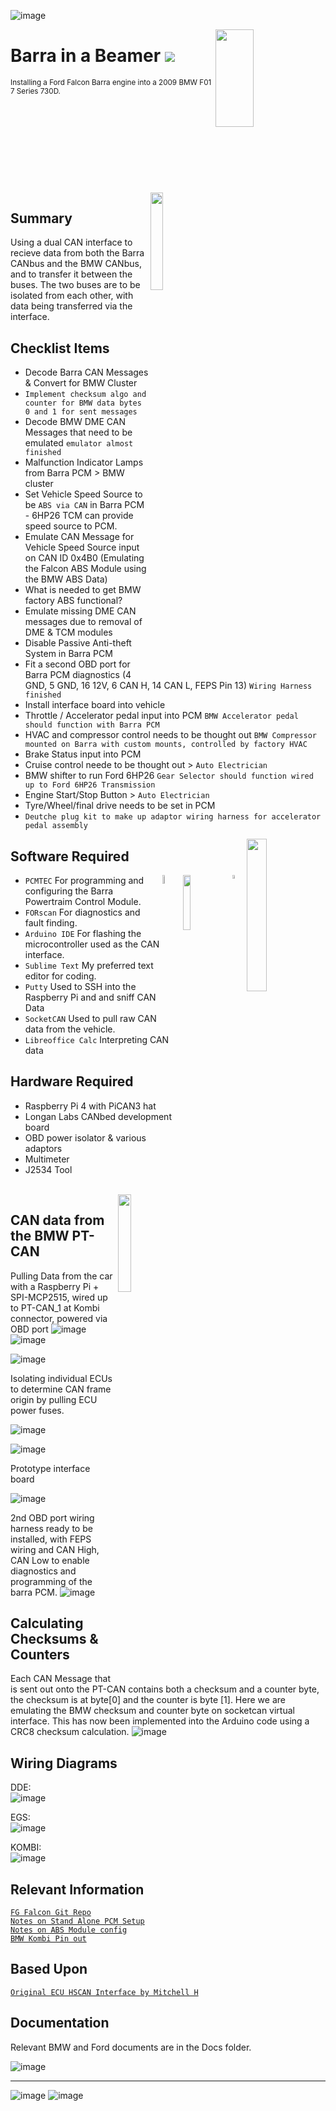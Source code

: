 
![image](https://user-images.githubusercontent.com/57064943/163714778-8598c24a-6ae2-49f6-ba4c-42de94dfa025.png)  

<img align="right" src="https://user-images.githubusercontent.com/57064943/166143780-9685fc0f-eeac-4459-9320-abc607407b39.png" height="20%" width="35%"/>

# Barra in a Beamer   <a href="https://testerpresent.com.au/"><img src="https://img.shields.io/badge/[0x720] Tester Present -Specialist Automotive Solutions-red" /></a>

<sup>

Installing a Ford Falcon Barra engine into a 2009 BMW F01 7 Series 730D.   
<br/>  


<br/>
<br/><br/>
<br/>
<br/><br/>
<br/>
<br/>



</sup>

<br/>
<img align="right" src="https://pngimg.com/uploads/bmw/bmw_PNG99555.png" height="20%" width="20%"/>

## Summary 
Using a dual CAN interface to recieve data from both the Barra CANbus and the BMW CANbus, and to transfer it between the buses. The two buses are to be isolated from each other, with data being transferred via the interface.

## Checklist Items
- Decode Barra CAN Messages & Convert for BMW Cluster
- `Implement checksum algo and counter for BMW data bytes 0 and 1 for sent messages`
- Decode BMW DME CAN Messages that need to be emulated `emulator almost finished`
- Malfunction Indicator Lamps from Barra PCM > BMW cluster
- Set Vehicle Speed Source to be `ABS via CAN` in Barra PCM - 6HP26 TCM can provide speed source to PCM.
- Emulate CAN Message for Vehicle Speed Source input on CAN ID 0x4B0 (Emulating the Falcon ABS Module using the BMW ABS Data)
- What is needed to get BMW factory ABS functional?
- Emulate missing DME CAN messages due to removal of DME & TCM modules
- Disable Passive Anti-theft System in Barra PCM 
- Fit a second OBD port for Barra PCM diagnostics (4 GND, 5 GND, 16 12V, 6 CAN H, 14 CAN L, FEPS Pin 13) `Wiring Harness finished`  
- Install interface board into vehicle
- Throttle / Accelerator pedal input into PCM  `BMW Accelerator pedal should function with Barra PCM`
- HVAC and compressor control needs to be thought out `BMW Compressor mounted on Barra with custom mounts, controlled by factory HVAC`
- Brake Status input into PCM  
- Cruise control neede to be thought out > `Auto Electrician`
- BMW shifter to run Ford 6HP26 `Gear Selector should function wired up to Ford 6HP26 Transmission` 
- Engine Start/Stop Button  > `Auto Electrician`
- Tyre/Wheel/final drive needs to be set in PCM
- `Deutche plug kit to make up adaptor wiring harness for accelerator pedal assembly`


<img align="right" src="https://raw.githubusercontent.com/jakka351/Barra-in-a-Beamer/main/docs/received_168803406282992.jpeg" height="25%" width="25%"/>

    
## Software Required  

<IMG src="https://camo.githubusercontent.com/c3087133bc5593228778aacb47dd9c5ceccc927fef16a70adc01b5c44717ef0a/68747470733a2f2f666f727363616e2e6f72672f696d616765732f464f525363616e4c69746541707049636f6e526f756e64436f726e6572733134342e706e67" align="right" width="4%" height="4%" />   
<img align="right" src="https://user-images.githubusercontent.com/57064943/160247672-f3568ee7-4d7b-428d-b914-4894a178538a.png" height="15%" width="15%" />     
<img align="right" src="https://cdn.freebiesupply.com/logos/large/2x/arduino-logo-png-transparent.png" height="6%" width="6%" />     
 
- `PCMTEC`
  For programming and configuring the Barra Powertraim Control Module.
- `FORscan`
  For diagnostics and fault finding.
- `Arduino IDE`
  For flashing the microcontroller used as the CAN interface.
- `Sublime Text`
  My preferred text editor for coding.
- `Putty`
  Used to SSH into the Raspberry Pi and and sniff CAN Data
- `SocketCAN`
  Used to pull raw CAN data from the vehicle.
- `Libreoffice Calc`
  Interpreting CAN data


## Hardware Required
- Raspberry Pi 4 with PiCAN3 hat
- Longan Labs CANbed development board
- OBD power isolator & various adaptors
- Multimeter
- J2534 Tool

<br/>
<img src="https://user-images.githubusercontent.com/57064943/166506037-a9bc622c-e47f-4263-9ea4-74e6f24acc99.png" align="right"  height="20%" width="20%"/>

## CAN data from the BMW PT-CAN
Pulling Data from the car with a Raspberry Pi + SPI-MCP2515, wired up to PT-CAN_1 at Kombi connector, powered via OBD port
![image](https://github.com/jakka351/Barra-in-a-Beamer/assets/57064943/d7969ea6-c7de-4d09-abc5-f84470116992)
![image](https://github.com/jakka351/Barra-in-a-Beamer/assets/57064943/31ac2721-cd4f-4815-97c4-ac0c5073bd92)

![image](https://github.com/jakka351/Barra-in-a-Beamer/assets/57064943/553801b9-066b-44ef-b9cc-68381c9b85f7)

Isolating individual ECUs to determine CAN frame origin by pulling ECU power fuses.

![image](https://github.com/jakka351/Barra-in-a-Beamer/assets/57064943/73a76ba3-eaa8-41c5-bd63-7a080da7d32d)

![image](https://github.com/jakka351/Barra-in-a-Beamer/assets/57064943/6be736bd-c33c-4d51-b5e1-4b0767ca1699)

Prototype interface board

![image](https://raw.githubusercontent.com/jakka351/Barra-in-a-Beamer/main/docs/received_885704612911212.jpeg)  

2nd OBD port wiring harness ready to be installed, with FEPS wiring and CAN High, CAN Low to enable diagnostics and programming of the barra PCM.
![image](https://raw.githubusercontent.com/jakka351/Barra-in-a-Beamer/main/docs/IMG_20231113_173439.jpg) 

## Calculating Checksums & Counters 
Each CAN Message that is sent out onto the PT-CAN contains both a checksum and a counter byte, the checksum is at byte[0] and the counter is byte [1].
Here we are emulating the BMW checksum and counter byte on socketcan virtual interface. This has now been implemented into the Arduino code using a CRC8 checksum calculation.
![image](https://github.com/jakka351/Barra-in-a-Beamer/assets/57064943/1091dede-52fa-4216-9a85-5d3a112f7012)


## Wiring Diagrams
  
DDE:  
![image](https://github.com/jakka351/Barra-in-a-Beamer/assets/57064943/cfa4b5eb-1af5-404e-871e-82fe519e42bd)  
  
EGS:  
![image](https://github.com/jakka351/Barra-in-a-Beamer/assets/57064943/f73197c8-22e8-4075-9fe0-17d1df38406e)  
  
KOMBI:  
![image](https://github.com/jakka351/Barra-in-a-Beamer/assets/57064943/4d377c31-3ac2-4301-b0ed-2087dcacb129)    

  
## Relevant Information
[`FG Falcon Git Repo`](https://github.com/jakka351/FG-Falcon)   
[`Notes on Stand Alone PCM Setup`](https://forum.pcmtec.com/topic/32-howto-run-pcm-standalone-eg-engine-swap-pats-disable-and-speed-source-setup/)    
[`Notes on ABS Module config`](https://forum.pcmtec.com/topic/872-howto-abs-reprogramming/)    
[`BMW Kombi Pin out`](https://www.bimmerfest.com/threads/730d-instrument-cluster-pinout.1459534/#post-13880013)  


## Based Upon 
[`Original ECU HSCAN Interface `](https://github.com/jakka351/FG-Falcon/blob/master/resources/software/arduino/ECU_HS_CAN_Interface.ino)[`by Mitchell H`](https://www.fordforums.com.au/member.php?u=2315299)    



## Documentation  
Relevant BMW and Ford documents are in the Docs folder.  


![image](https://github.com/jakka351/ECU_HS_CAN_INTERFACE/assets/57064943/523446c5-5c71-45b4-9ce7-ada76427206c)


***
![image](https://github.com/jakka351/FG-Falcon/assets/57064943/2c89821c-1ccc-4775-92b2-1f5cdf1de02b) ![image](https://github.com/jakka351/FG-Falcon/assets/57064943/2e2a5200-5c13-420d-99dc-9b3fc0c344f1)


